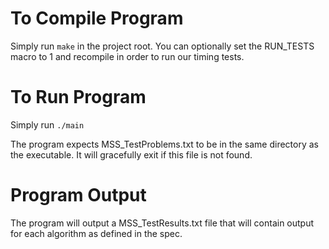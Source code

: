 To Compile Program
==================
Simply run `make` in the project root.
You can optionally set the RUN_TESTS macro to 1 and recompile in order to run our timing tests.

To Run Program
==============
Simply run `./main`

The program expects MSS_TestProblems.txt to be in the same directory as the executable. It will gracefully exit if this file is not found.

Program Output
==============
The program will output a MSS_TestResults.txt file that will contain output for each algorithm as defined in the spec.
